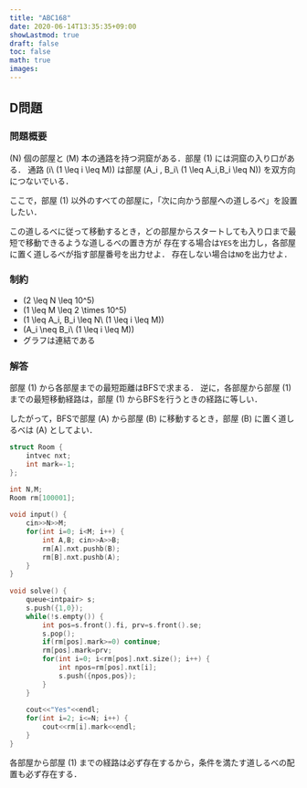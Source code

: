 ```yaml
---
title: "ABC168"
date: 2020-06-14T13:35:35+09:00
showLastmod: true
draft: false
toc: false
math: true
images:
---
```


## D問題
### 問題概要
\(N\) 個の部屋と \(M\) 本の通路を持つ洞窟がある．部屋 \(1\) には洞窟の入り口がある．
通路 \(i\ (1 \leq i \leq M)\) は部屋 \(A_i , B_i\ (1 \leq A_i,B_i \leq N)\) を双方向につないでいる．

ここで，部屋 \(1\) 以外のすべての部屋に，「次に向かう部屋への道しるべ」を設置したい．

この道しるべに従って移動するとき，どの部屋からスタートしても入り口まで最短で移動できるような道しるべの置き方が
存在する場合は`YES`を出力し，各部屋に置く道しるべが指す部屋番号を出力せよ．
存在しない場合は`NO`を出力せよ．

### 制約
- \(2 \leq N \leq 10^5\)
- \(1 \leq M \leq 2 \times 10^5\)
- \(1 \leq A_i, B_i \leq N\ (1 \leq i \leq M)\)
- \(A_i \neq B_i\ (1 \leq i \leq M)\)
- グラフは連結である

### 解答
部屋 \(1\) から各部屋までの最短距離はBFSで求まる．
逆に，各部屋から部屋 \(1\) までの最短移動経路は，部屋 \(1\) からBFSを行うときの経路に等しい．

したがって，BFSで部屋 \(A\) から部屋 \(B\) に移動するとき，部屋 \(B\) に置く道しるべは \(A\) としてよい．

```cpp
struct Room {
	intvec nxt;
	int mark=-1;
};

int N,M;
Room rm[100001];
 
void input() {
	cin>>N>>M;
	for(int i=0; i<M; i++) {
		int A,B; cin>>A>>B;
		rm[A].nxt.pushb(B);
		rm[B].nxt.pushb(A);
	}
}
 
void solve() {
	queue<intpair> s;
	s.push({1,0});
	while(!s.empty()) {
		int pos=s.front().fi, prv=s.front().se;
		s.pop();
		if(rm[pos].mark>=0) continue;
		rm[pos].mark=prv;
		for(int i=0; i<rm[pos].nxt.size(); i++) {
			int npos=rm[pos].nxt[i];
			s.push({npos,pos});
		}
	}
 
	cout<<"Yes"<<endl;
	for(int i=2; i<=N; i++) {
		cout<<rm[i].mark<<endl;
	}
}
```

各部屋から部屋 \(1\) までの経路は必ず存在するから，条件を満たす道しるべの配置も必ず存在する．
